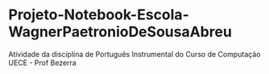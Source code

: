 # Projeto-Notebook-Escola-WagnerPaetronioDeSousaAbreu
Atividade da disciplina de Português Instrumental do Curso de Computação UECE - Prof Bezerra
